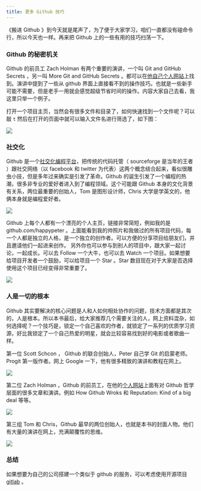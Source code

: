 ```yaml
---
title: 更多 Github 技巧
---
```


《搬进 Github 》到今天就是尾声了，为了便于大家学习，咱们一直都没有碰命令行，所以今天也一样。再来把 Github 上的一些有用的技巧扫荡一下。

### Github 的秘密机关

Github 的前员工 Zach Holman 有两个重要的演讲，一个叫 Git and GitHub Secrets ，另一叫 More Git and GitHub Secrets 。都可以在[他自己个人网站](http://zachholman.com/talks)上找到。演讲中提到了一些从 github 界面上直接看不到的操作技巧。也就是一些新手可能不需要，但是老手一用就会感觉超级节省时间的操作。内容大家自己去看，我这里只举一个例子。

打开一个项目主页，当然会有很多文件和目录了，如何快速找到一个文件呢？可以敲 `t` 然后在打开的页面中就可以输入文件名进行筛选了，如下图：

![](https://github.com/happypeter/gitbeijing/blob/master/data/posts/images/more/search.png?raw=true)

### 社交化

Github 是一个[社交化编程平台](https://guides.github.com/activities/socialize/)，把传统的代码托管（ sourceforge 是当年的王者 ）跟社交网络（以 facebook 和 twitter 为代表）这两个概念结合起来，看似很雕虫小技，但是多年过来确实是引发了革命。Github 的诞生引发了一个编程的热潮，很多非专业的爱好者进入到了编程领域。这个可能跟 Github 本身的文化背景有关系，两位最重要的创始人，Tom 是图形设计师，Chris 大学是学英文的，他俩本身就是编程爱好者。

![](https://github.com/happypeter/gitbeijing/blob/master/data/posts/images/more/pretty_url.jpg?raw=true)

Github 上每个人都有一个漂亮的个人主页，链接非常简短，例如我的是 github.com/happypeter 。上面能看到我的帅照片和我做过的所有项目代码，每一个人都是独立的人格，是一个独立的创作者。可以方便的分享项目给朋友们，并且邀请他们一起进来创作。 另外你也可以参与到别人的项目中，跟大家一起讨论，一起成长。可以去 Follow 一个大牛，也可以去 Watch 一个项目。如果想要给项目开发者一个鼓励，可以给项目一个 Star 。Star 数目现在对于大家是否选择使用这个项目已经变得非常重要了。

![](https://github.com/happypeter/gitbeijing/blob/master/data/posts/images/more/star.png?raw=true)

### 人是一切的根本

Github 其实要解决的核心问题是人和人如何相处协作的问题，技术方面都是其次的，人是根本。所以本书最后，给大家推荐几个需要关注的人，网上资料混杂，如何选择呢？一个技巧是，锁定一个自己喜欢的作者，就锁定了一系列的优质学习资源，好比我锁定了一个自己热爱的明星，就会比较容易找到好的电影或者歌曲一样。

第一位 Scott Schcon ， Github 的联合创始人，Peter 自己学 Git 的启蒙老师。 Progit 第一版作者。网上 Google 一下，他有很多精致的演讲和教程在网上。

![](https://github.com/happypeter/gitbeijing/blob/master/data/posts/images/more/scott.png?raw=true)

第二位 Zach Holman ，Github 的前员工，在他的[个人网站](http://zachholman.com/)上面有对 Github 哲学层面的很多文章和演讲。例如 How Github Wroks 和 Reputation: Kind of a big deal 等等。

![](https://github.com/happypeter/gitbeijing/blob/master/data/posts/images/more/zach.png?raw=true)

第三组 Tom 和 Chris，Github 最早的两位创始人，也就是本书的封面人物。他们有大量的演讲在网上，充满颠覆性的思维。

![](https://github.com/happypeter/gitbeijing/blob/master/data/posts/images/more/tom_chris.png?raw=true)

### 总结

如果想要为自己的公司搭建一个类似于 github 的服务，可以考虑使用开源项目 [gitlab](https://github.com/gitlabhq/gitlabhq) 。
